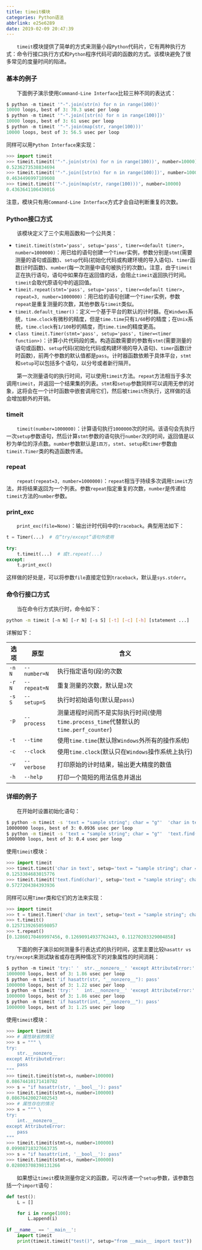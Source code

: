 ```yaml
---
title: timeit模块
categories: Python语法
abbrlink: e25e6289
date: 2019-02-09 20:47:39
---
```

&emsp;&emsp;`timeit`模块提供了简单的方式来测量小段`Python`代码片，它有两种执行方式：命令行接口执行方式和`Python`程序代码可调的函数的方式。该模块避免了很多常见的度量时间的陷进。<!--more-->

### 基本的例子

&emsp;&emsp;下面例子演示使用`Command-Line Interface`比较三种不同的表达式：

``` python
$ python -m timeit '"-".join(str(n) for n in range(100))'
10000 loops, best of 3: 70.3 usec per loop
$ python -m timeit '"-".join([str(n) for n in range(100)])'
10000 loops, best of 3: 61 usec per loop
$ python -m timeit '"-".join(map(str, range(100)))'
10000 loops, best of 3: 56.5 usec per loop
```

同样可以用`Python Interface`来实现：

``` python
>>> import timeit
>>> timeit.timeit('"-".join(str(n) for n in range(100))', number=10000)
0.5236273538834694
>>> timeit.timeit('"-".join([str(n) for n in range(100)])', number=10000)
0.4634496997189608
>>> timeit.timeit('"-".join(map(str, range(100)))', number=10000)
0.4363641106430016
```

注意，模块只有用`Command-Line Interface`方式才会自动判断重复的次数。

### Python接口方式

&emsp;&emsp;该模块定义了三个实用函数和一个公共类：

- `timeit.timeit(stmt='pass', setup='pass', timer=<default timer>, number=1000000)`：用已给的语句创建一个`Timer`实例，参数分别是`stmt`(需要测量的语句或函数)、`setup`代码(初始化代码或构建环境的导入语句)、`timer`函数(计时函数)、`number`(每一次测量中语句被执行的次数)。注意，由于`timeit`正在执行语句，语句中如果存在返回值的话，会阻止`timeit`返回执行时间。`timeit`会取代原语句中的返回值。
- `timeit.repeat(stmt='pass', setup='pass', timer=<default timer>, repeat=3, number=1000000)`：用已给的语句创建一个`Timer`实例，参数`repeat`是重复测量的次数，其他参数与`timeit`类似。
- `timeit.default_timer()`：定义一个基于平台的默认的计时器。在`Windwos`系统，`time.clock`有微秒的精度，但是`time.time`只有`1/60`秒的精度；在`Unix`系统，`time.clock`有`1/100`秒的精度，而`time.time`的精度更高。
- `class timeit.Timer(stmt='pass', setup='pass', timer=<timer function>)`：计算小片代码段的类。构造函数需要的参数有`stmt`(需要测量的语句或函数)、`setup`代码(初始化代码或构建环境的导入语句)、`timer`函数(计时函数)，前两个参数的默认值都是`pass`。计时器函数依赖于具体平台，`stmt`和`setup`可以包括多个语句，以分号或者新行隔开。

&emsp;&emsp;第一次测量语句的执行时间，可以使用`timeit`方法。`repeat`方法相当于多次调用`timeit`，并返回一个结果集的列表。`stmt`和`setup`参数同样可以调用无参的对象，这将会在一个计时函数中嵌套调用它们，然后被`timeit`所执行，这样做的话会增加额外的开销。

### timeit

&emsp;&emsp;`timeit(number=1000000)`：计算语句执行`1000000`次的时间。该语句会先执行一次`setup`参数语句，然后计算`stmt`参数的语句执行`number`次的时间，返回值是以秒为单位的浮点数。`number`参数默认是`1百万`，`stmt`、`setup`和`timer`参数由`timeit.Timer`类的构造函数传递。

### repeat

&emsp;&emsp;`repeat(repeat=3, number=1000000)`：`repeat`相当于持续多次调用`timeit`方法，并将结果返回为一个列表。参数`repeat`指定重复的次数，`number`是传递给`timeit`方法的`number`参数。

### print_exc

&emsp;&emsp;`print_exc(file=None)`：输出计时代码中的`traceback`。典型用法如下：

``` python
t = Timer(...)  # 在“try/except”语句外使用
​
try:
    t.timeit(...)  # 或t.repeat(...)
except:
    t.print_exc()
```

这样做的好处是，可以将参数`file`直接定位到`traceback`，默认是`sys.stderr`。

### 命令行接口方式

&emsp;&emsp;当在命令行方式执行时，命令如下：

``` bash
python -m timeit [-n N] [-r N] [-s S] [-t] [-c] [-h] [statement ...]
```

详解如下：

选项   | 原型          | 含义
-------|--------------|-----
`-n N` | `--number=N` | 执行指定语句(段)的次数
`-r N` | `--repeat=N` | 重复测量的次数，默认是`3`次
`-s S` | `--setup=S`  | 执行时初始语句(默认是`pass`)
`-p`   | `--process`  | 测量进程时间而不是实际执行时间(使用`time.process_time`代替默认的`time.perf_counter`)
`-t`   | `--time`     | 使用`time.time`(默认除`Windows`外所有的操作系统)
`-c`   | `--clock`    | 使用`time.clock`(默认只在`Windows`操作系统上执行)
`-v`   | `--verbose`  | 打印原始的计时结果，输出更大精度的数值
`-h`   | `--help`     | 打印一个简短的用法信息并退出

### 详细的例子

&emsp;&emsp;在开始时设置初始化语句：

``` bash
$ python -m timeit -s 'text = "sample string"; char = "g"'  'char in text'
10000000 loops, best of 3: 0.0936 usec per loop
$ python -m timeit -s 'text = "sample string"; char = "g"'  'text.find(char)'
1000000 loops, best of 3: 0.4 usec per loop
```

使用`timeit`模块：

``` python
>>> import timeit
>>> timeit.timeit('char in text', setup='text = "sample string"; char = "g"')
0.1253384683015776
>>> timeit.timeit('text.find(char)', setup='text = "sample string"; char = "g"')
0.5727204384393936
```

同样可以用`Timer`类和它们的方法来实现：

``` python
>>> import timeit
>>> t = timeit.Timer('char in text', setup='text = "sample string"; char = "g"')
>>> t.timeit()
0.12571392650598057
>>> t.repeat()
[0.12860170469997456, 0.12690914937762443, 0.11270203329004858]
```

&emsp;&emsp;下面的例子演示如何测量多行表达式的执行时间，这里主要比较`hasattr vs try/except`来测试缺省或存在两种情况下的对象属性的时间消耗：

``` python
$ python -m timeit 'try:' '  str.__nonzero__' 'except AttributeError:' '  pass'
1000000 loops, best of 3: 1.86 usec per loop
$ python -m timeit 'if hasattr(str, "__nonzero__"): pass'
1000000 loops, best of 3: 1.22 usec per loop
$ python -m timeit 'try:' '  int.__nonzero__' 'except AttributeError:' '  pass'
1000000 loops, best of 3: 1.86 usec per loop
$ python -m timeit 'if hasattr(int, "__nonzero__"): pass'
1000000 loops, best of 3: 1.25 usec per loop
```

使用`timeit`模块：

``` python
>>> import timeit
>>> # 属性缺省的情况
>>> s = """ \
try:
    str.__nonzero__
except AttributeError:
    pass
"""
>>> timeit.timeit(stmt=s, number=100000)
0.08674410171410782
>>> s = "if hasattr(str, '__bool__'): pass"
>>> timeit.timeit(stmt=s, number=100000)
0.08676420027402543
>>> # 属性存在的情况
>>> s = """ \
try:
    int.__nonzero__
except AttributeError:
    pass
"""
>>> timeit.timeit(stmt=s, number=100000)
0.09908718327663735
>>> s = "if hasattr(int, '__bool__'): pass"
>>> timeit.timeit(stmt=s, number=100000)
0.028003708398131266
```

&emsp;&emsp;如果想让`timeit`模块测量你定义的函数，可以传递一个`setup`参数，该参数包括一个`import`语句：

``` python
def test():
    L = []

    for i in range(100):
        L.append(i)
​
if __name__ == '__main__':
    import timeit
    print(timeit.timeit("test()", setup="from __main__ import test"))
```